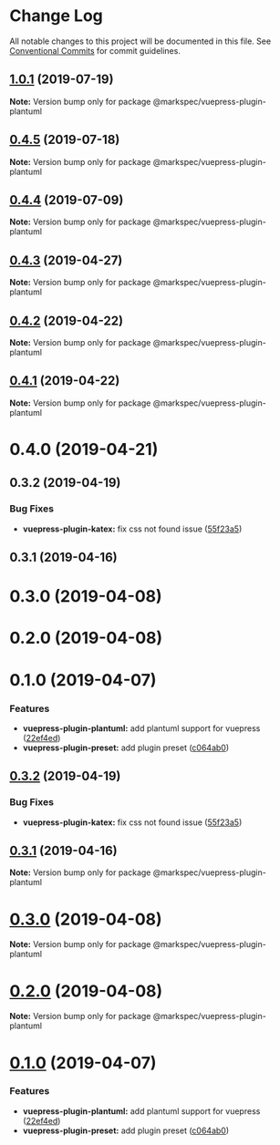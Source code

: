 # Change Log

All notable changes to this project will be documented in this file.
See [Conventional Commits](https://conventionalcommits.org) for commit guidelines.

## [1.0.1](https://github.com/stasson/markspec/compare/@markspec/vuepress-plugin-plantuml@1.0.0...@markspec/vuepress-plugin-plantuml@1.0.1) (2019-07-19)

**Note:** Version bump only for package @markspec/vuepress-plugin-plantuml





## [0.4.5](https://github.com/stasson/markspec/compare/@markspec/vuepress-plugin-plantuml@0.4.4...@markspec/vuepress-plugin-plantuml@0.4.5) (2019-07-18)

**Note:** Version bump only for package @markspec/vuepress-plugin-plantuml





## [0.4.4](https://github.com/stasson/markspec/compare/@markspec/vuepress-plugin-plantuml@0.4.3...@markspec/vuepress-plugin-plantuml@0.4.4) (2019-07-09)

**Note:** Version bump only for package @markspec/vuepress-plugin-plantuml





## [0.4.3](https://github.com/stasson/markspec/compare/@markspec/vuepress-plugin-plantuml@0.4.2...@markspec/vuepress-plugin-plantuml@0.4.3) (2019-04-27)

**Note:** Version bump only for package @markspec/vuepress-plugin-plantuml





## [0.4.2](https://github.com/stasson/markspec/compare/@markspec/vuepress-plugin-plantuml@0.4.1...@markspec/vuepress-plugin-plantuml@0.4.2) (2019-04-22)

**Note:** Version bump only for package @markspec/vuepress-plugin-plantuml





## [0.4.1](https://github.com/stasson/markspec/compare/@markspec/vuepress-plugin-plantuml@0.4.0...@markspec/vuepress-plugin-plantuml@0.4.1) (2019-04-22)

**Note:** Version bump only for package @markspec/vuepress-plugin-plantuml





# 0.4.0 (2019-04-21)



## 0.3.2 (2019-04-19)


### Bug Fixes

* **vuepress-plugin-katex:** fix css not found issue ([55f23a5](https://github.com/stasson/markspec/commit/55f23a5))



## 0.3.1 (2019-04-16)



# 0.3.0 (2019-04-08)



# 0.2.0 (2019-04-08)



# 0.1.0 (2019-04-07)


### Features

* **vuepress-plugin-plantuml:** add plantuml support for vuepress ([22ef4ed](https://github.com/stasson/markspec/commit/22ef4ed))
* **vuepress-plugin-preset:** add plugin preset ([c064ab0](https://github.com/stasson/markspec/commit/c064ab0))





## [0.3.2](https://github.com/stasson/markspec/compare/v0.3.1...v0.3.2) (2019-04-19)


### Bug Fixes

* **vuepress-plugin-katex:** fix css not found issue ([55f23a5](https://github.com/stasson/markspec/commit/55f23a5))





## [0.3.1](https://github.com/stasson/markspec/compare/v0.3.0...v0.3.1) (2019-04-16)

**Note:** Version bump only for package @markspec/vuepress-plugin-plantuml





# [0.3.0](https://github.com/stasson/markspec/compare/v0.2.0...v0.3.0) (2019-04-08)

**Note:** Version bump only for package @markspec/vuepress-plugin-plantuml





# [0.2.0](https://github.com/stasson/markspec/compare/v0.1.0...v0.2.0) (2019-04-08)

**Note:** Version bump only for package @markspec/vuepress-plugin-plantuml





# [0.1.0](https://github.com/stasson/markspec/compare/v0.0.1...v0.1.0) (2019-04-07)


### Features

* **vuepress-plugin-plantuml:** add plantuml support for vuepress ([22ef4ed](https://github.com/stasson/markspec/commit/22ef4ed))
* **vuepress-plugin-preset:** add plugin preset ([c064ab0](https://github.com/stasson/markspec/commit/c064ab0))
